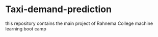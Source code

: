 # Taxi-demand-prediction
this repository contains the main project of Rahnema College machine learning boot camp
